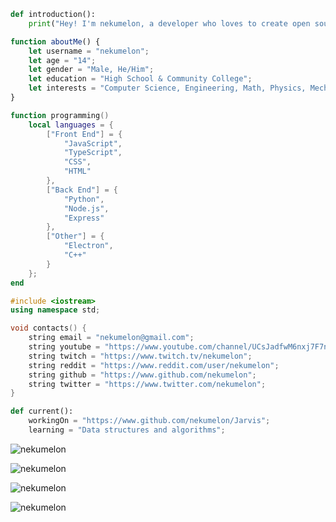 ```python
def introduction():
    print("Hey! I'm nekumelon, a developer who loves to create open source projects for people to use on the go.");
```
```javascript
function aboutMe() {
    let username = "nekumelon";
    let age = "14";
    let gender = "Male, He/Him";
    let education = "High School & Community College";
    let interests = "Computer Science, Engineering, Math, Physics, Mechanical Keyboards, Japanese";
}
```
```lua
function programming()
    local languages = {
        ["Front End"] = {
            "JavaScript",
            "TypeScript",
            "CSS",
            "HTML"
        },
        ["Back End"] = {
            "Python",
            "Node.js",
            "Express"
        },
        ["Other"] = {
            "Electron",
            "C++"
        }
    };
end
```
```cpp
#include <iostream>
using namespace std;

void contacts() {
    string email = "nekumelon@gmail.com";
    string youtube = "https://www.youtube.com/channel/UCsJadfwM6nxj7F7ni4zht_g";
    string twitch = "https://www.twitch.tv/nekumelon";
    string reddit = "https://www.reddit.com/user/nekumelon";
    string github = "https://www.github.com/nekumelon";
    string twitter = "https://www.twitter.com/nekumelon";
}
```
```python
def current():
    workingOn = "https://www.github.com/nekumelon/Jarvis";
    learning = "Data structures and algorithms";
```

<p align="left"><img src="https://komarev.com/ghpvc/?username=nekuemlon&label=Profile%20views&color=0e75b6&style=flat" alt="nekumelon" /></p>
<p align="left"><img src="https://github-readme-stats.vercel.app/api/top-langs/?username=nekumelon&amp;langs_count=5&amp;theme=light" alt="nekumelon" /></p>
<p align="left"><img src="https://github-readme-stats.vercel.app/api?username=nekumelon&show_icons=true&locale=en" alt="nekumelon" /></p>
<p align="left"><img src="https://github-readme-streak-stats.herokuapp.com/?user=nekumelon&" alt="nekumelon" /></p>
